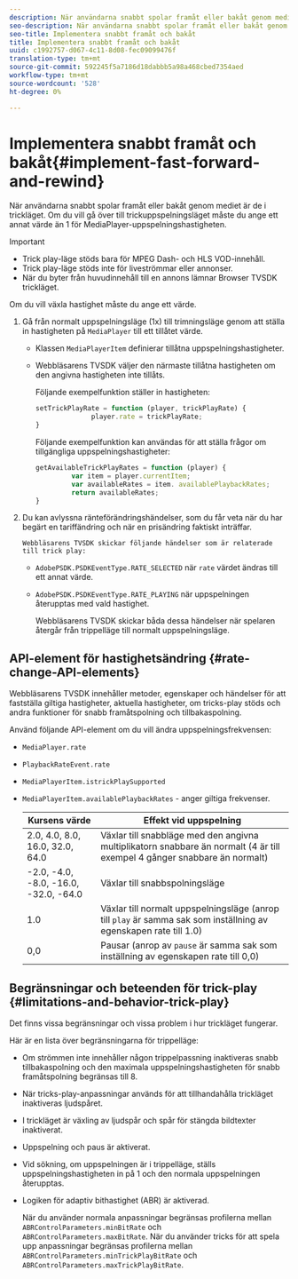 ```yaml
---
description: När användarna snabbt spolar framåt eller bakåt genom mediet är de i trickläget. Om du vill gå över till trickuppspelningsläget måste du ange ett annat värde än 1 för MediaPlayer-uppspelningshastigheten.
seo-description: När användarna snabbt spolar framåt eller bakåt genom mediet är de i trickläget. Om du vill gå över till trickuppspelningsläget måste du ange ett annat värde än 1 för MediaPlayer-uppspelningshastigheten.
seo-title: Implementera snabbt framåt och bakåt
title: Implementera snabbt framåt och bakåt
uuid: c1992757-d067-4c11-8d08-fec09099476f
translation-type: tm+mt
source-git-commit: 592245f5a7186d18dabbb5a98a468cbed7354aed
workflow-type: tm+mt
source-wordcount: '528'
ht-degree: 0%

---
```



# Implementera snabbt framåt och bakåt{#implement-fast-forward-and-rewind}

När användarna snabbt spolar framåt eller bakåt genom mediet är de i trickläget. Om du vill gå över till trickuppspelningsläget måste du ange ett annat värde än 1 för MediaPlayer-uppspelningshastigheten.

>[!IMPORTANT]
>
>* Trick play-läge stöds bara för MPEG Dash- och HLS VOD-innehåll.
>* Trick play-läge stöds inte för liveströmmar eller annonser.
>* När du byter från huvudinnehåll till en annons lämnar Browser TVSDK trickläget.

>



Om du vill växla hastighet måste du ange ett värde.

1. Gå från normalt uppspelningsläge (1x) till trimningsläge genom att ställa in hastigheten på `MediaPlayer` till ett tillåtet värde.

   * Klassen `MediaPlayerItem` definierar tillåtna uppspelningshastigheter.
   * Webbläsarens TVSDK väljer den närmaste tillåtna hastigheten om den angivna hastigheten inte tillåts.

      Följande exempelfunktion ställer in hastigheten:

      ```js
      setTrickPlayRate = function (player, trickPlayRate) { 
                    player.rate = trickPlayRate; 
      }
      ```

      Följande exempelfunktion kan användas för att ställa frågor om tillgängliga uppspelningshastigheter:

      ```js
      getAvailableTrickPlayRates = function (player) { 
               var item = player.currentItem; 
               var availableRates = item. availablePlaybackRates; 
               return availableRates; 
      } 
      ```

1. Du kan avlyssna ränteförändringshändelser, som du får veta när du har begärt en tariffändring och när en prisändring faktiskt inträffar.

       Webbläsarens TVSDK skickar följande händelser som är relaterade till trick play:
   
   * `AdobePSDK.PSDKEventType.RATE_SELECTED` när  `rate` värdet ändras till ett annat värde.

   * `AdobePSDK.PSDKEventType.RATE_PLAYING` när uppspelningen återupptas med vald hastighet.

      Webbläsarens TVSDK skickar båda dessa händelser när spelaren återgår från trippelläge till normalt uppspelningsläge.

## API-element för hastighetsändring {#rate-change-API-elements}

Webbläsarens TVSDK innehåller metoder, egenskaper och händelser för att fastställa giltiga hastigheter, aktuella hastigheter, om tricks-play stöds och andra funktioner för snabb framåtspolning och tillbakaspolning.

Använd följande API-element om du vill ändra uppspelningsfrekvensen:

* `MediaPlayer.rate`
* `PlaybackRateEvent.rate`
* `MediaPlayerItem.istrickPlaySupported`
* `MediaPlayerItem.availablePlaybackRates` - anger giltiga frekvenser.

   | Kursens värde | Effekt vid uppspelning |
   |---|---|
   | 2.0, 4.0, 8.0, 16.0, 32.0, 64.0 | Växlar till snabbläge med den angivna multiplikatorn snabbare än normalt (4 är till exempel 4 gånger snabbare än normalt) |
   | -2.0, -4.0, -8.0, -16.0, -32.0, -64.0 | Växlar till snabbspolningsläge |
   | 1.0 | Växlar till normalt uppspelningsläge (anrop till `play` är samma sak som inställning av egenskapen rate till 1.0) |
   | 0,0 | Pausar (anrop av `pause` är samma sak som inställning av egenskapen rate till 0,0) |

## Begränsningar och beteenden för trick-play {#limitations-and-behavior-trick-play}

Det finns vissa begränsningar och vissa problem i hur trickläget fungerar.

Här är en lista över begränsningarna för trippelläge:

* Om strömmen inte innehåller någon trippelpassning inaktiveras snabb tillbakaspolning och den maximala uppspelningshastigheten för snabb framåtspolning begränsas till 8.
* När tricks-play-anpassningar används för att tillhandahålla trickläget inaktiveras ljudspåret.
* I trickläget är växling av ljudspår och spår för stängda bildtexter inaktiverat.
* Uppspelning och paus är aktiverat.
* Vid sökning, om uppspelningen är i trippelläge, ställs uppspelningshastigheten in på 1 och den normala uppspelningen återupptas.
* Logiken för adaptiv bithastighet (ABR) är aktiverad.

   När du använder normala anpassningar begränsas profilerna mellan `ABRControlParameters.minBitRate` och `ABRControlParameters.maxBitRate`. När du använder tricks för att spela upp anpassningar begränsas profilerna mellan `ABRControlParameters.minTrickPlayBitRate` och `ABRControlParameters.maxTrickPlayBitRate`.